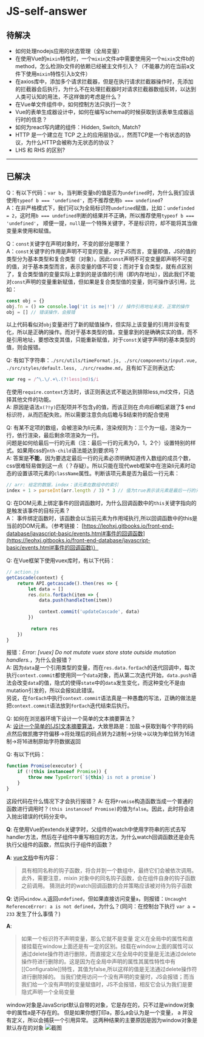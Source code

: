 # JS-self-answer

## 待解决
- 如何处理nodejs应用的状态管理（全局变量）
- 在使用Vue的`mixin`特性时，一个`mixin`文件a中需要使用另一个`mixin`文件b的method，怎么检测b文件的依赖已经被主文件引入？（不能暴力的在当前a文件下使用`mixin`特性引入b文件）
- 在axios库中，添加多个请求拦截器，但是在执行请求拦截器操作时，先添加的拦截器会后执行，为什么不在处理拦截器时对请求拦截器数组反转，以达到人类可认知的用法，不这样做的考虑是什么？
- 在Vue单文件组件中，如何控制方法只执行一次？
- Vue的表单生成器设计中，如何在编写schema的时候获取到该表单生成器运行时的信息？
- 如何为react写内建的组件：Hidden, Switch, Match?
- HTTP 是一个建立在 TCP 之上的应用层协议。，然而TCP是一个有状态的协议，为什么HTTP会被称为无状态的协议？
- LHS 和 RHS 的区别?
---
## 已解决
Q：有以下代码：`var b`，当判断变量`b`的值是否为`undefined`时，为什么我们应该使用`typeof b === 'undefined'`，而不推荐使用`b === undefined`?  
A：在非严格模式下，我们可以为全局标识符`undefined`赋值，比如：`undefinded = 2`，这时用`b === undefined`判断的结果并不正确，所以推荐使用`typeof b === 'undefined'`， 顺便一提，`null`是一个特殊关键字，不是标识符，却不能将其当做变量来使用和赋值。  

Q：`const`关键字在声明对象时，不变的部分是哪里？  
A：`const`关键字的作用是声明不可变的变量，对于JS而言，变量即值，JS的值的类型分为基本类型和复合类型（对象）。因此`const`声明不可变变量即声明不可变的值，对于基本类型而言，表示变量的值不可变；而对于复合类型，就有点区别了，复合类型值的变量实际上拿到的是该值的引用（即内存地址），因此我们不能对`const`声明的变量重新赋值，但如果是复合类型值的变量，则可操作该引用，比如：
```js
const obj = {}
obj.fn = () => console.log('it is me|!') // 操作引用地址未变，正常的操作
obj = [] // 错误操作，会报错
```
以上代码看似对`obj`变量进行了新的赋值操作，但实际上该变量的引用并没有变化，所以是正确的操作。而对于基本类型的值，变量拿到的是确确实实的值，而不是引用地址，要想改变其值，只能重新赋值，对于`const`关键字声明的基本类型的值，则会报错。  

Q: 有如下字符串：`./src/utils/timeFormat.js, ./src/components/input.vue, ./src/styles/default.less, ./src/readme.md`，且有如下正则表达式:
```javascript
var reg = /^\.\/.+\.(?!less|md)$/i
```
在使用`require.context`方法时，该正则表达式不能达到排除less,md文件，只选择其他文件的功能。    
A: 原因是语法`x(?!y)`匹配项并不包含`y`的值，而该正则在*负向后瞻*后紧跟了$ end标识符，从而匹配失败。所以需要注意负向后瞻与$结束符的配合使用

Q:  有某不定项的数组，会被渲染为li元素，渲染规则为：三个为一组，渲染为一行，依行渲染，最后剩余项渲染为一行。  
问题是如何给最后一行的元素（注：最后一行的元素为0，1，2个）设置特别的样式。如果用css的`nth-child`语法能达到要求吗？  
A:  答案是**不能**，因为要选定最后一行的元素必须明确知道传入数组的成员个数，css很难轻易做到这一点（？存疑）。所以只能在现代web框架中在渲染li元素时动态的设置该项元素的`className`属性。判断该项元素是否为最后一行元素：
```javascript
// arr: 给定的数据，index：该元素在数组中的索引
index + 1 > parseInt(arr.length / 3) * 3 // 值为true表示该元素是最后一行的元素
```

Q:  在DOM元素上绑定事件的回调函数时，为什么回调函数中的`this`关键字指向的是触发该事件的目标元素？    
A： 事件绑定函数时，该函数会以当前元素为作用域执行,所以回调函数中的this是当前的DOM元素。（参考链接： [https://leohxj.gitbooks.io/front-end-database/javascript-basic/events.html#事件的回调函数](https://leohxj.gitbooks.io/front-end-database/javascript-basic/events.html#事件的回调函数)）

Q:  在Vue框架下使用vuex库时，有以下代码：
```javascript
// action.js
getCascade(context) {
    return API.getcascade().then(res => {
        let data = []
        res.data.forEach(item => {
            data.push(handleItem(item))
            
            context.commit('updateCascade', data)
        })
        
         return res
    })
}
```
报错：*Error: [vuex] Do not mutate vuex store state outside mutation handlers.*，为什么会报错？    
A:  因为`data`是一个引用类型的变量，而在`res.data.forEach`的迭代回调中，每次执行`context.commit`都使用同一个`data`对象，而从第二次迭代开始，`data.push`语法会改变`data`的值，隐式的使得`state`中的`data`发生变化，而这种变化不是由mutation引发的，所以会报如此错误。  
另说，在`forEach`中执行`context.commit`语法真是一种愚蠢的写法，正确的做法是把`context.commit`语法放到`forEach`迭代结束后执行。

Q:  如何在浏览器环境下设计一个简单的文本摘要算法？  
A:  [设计一个简单的[JS]文本摘要算法](https://blog.csdn.net/ccaoee/article/details/102810150)，大致思路是：加盐->获取到每个字符的码点然后做凯撒字符偏移->将处理后的码点转为2进制->分块->以块为单位转为16进制->将16进制原始字符数据返回

Q: 有以下代码：
```js
function Promise(executor) {
    if (!(this instanceof Promise)) {
        throw new TypeError(`${this} is not a promise`)
    }
}
```
这段代码在什么情况下才会执行报错？
A: 
在将`Promise`构造函数当成一个普通的函数进行调用时？`(this instanceof Promise)`的值为`false`。因此，此时将会进入抛出错误的代码分支中。

**Q**: 在使用Vue的extends关键字时，父组件的watch中使用字符串的形式去写handler方法，然后在子组件中重写相应的方法，为什么watch回调函数还是会先执行父组件的函数，然后执行子组件的函数？

**A**: [vue文档](https://vue.docschina.org/v2/guide/mixins.html#%E9%80%89%E9%A1%B9%E5%90%88%E5%B9%B6-option-merging)中有内容：
> 具有相同名称的钩子函数，将合并到一个数组中，最终它们会被依次调用。此外，需要注意，mixin 对象中的同名钩子函数，会在组件自身的钩子函数之前调用。
猜测此时的watch回调函数的合并策略应该被对待为钩子函数

**Q**: 访问`window.a`,返回`undefined`，但如果直接访问变量`a`，则报错：`Uncaught ReferenceError: a is not defined`，为什么？(同问：在控制台下执行 `var a = 233` 发生了什么事情？)

**A**: 
> 如果一个标识符不声明变量，那么它就不是变量
>定义在全局中的属性和直接挂载在window上面还是有一定的区别。挂载在window上面的属性可以通过delete操作符进行删除，而直接定义在全局中的变量是无法通过delete操作符进行删除的。这是因为在全局中声明的属性其属性特性中有[[Configurable]]特性，其值为false,所以这样的值是无法通过delete操作符进行删除掉的。
>当我们使用访问一个没有声明的变量时，JS会报错；而当我们给一个没有声明的变量赋值时，JS不会报错，相反它会认为我们是要隐式声明一个全局变量

window对象是JavaScript默认自带的对象，它是存在的，只不过是window对象中的属性a是不存在的。
 但是如果你想打印a，那么a会认为是一个变量， a 并没有定义，所以会捕获一个引用异常。
这两种结果的主要原因是因为window对象是默认存在的对象
![截图](https://cdn.nlark.com/yuque/0/2021/png/266104/1610621262511-8926e464-1464-4dcb-91c4-5c96d3d79498.png?x-oss-process=image%2Fresize%2Cw_746)

